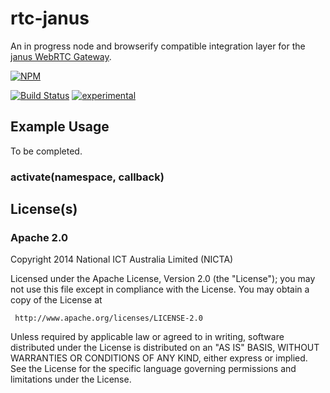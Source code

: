 # rtc-janus

An in progress node and browserify compatible integration layer for the
[janus WebRTC Gateway](https://github.com/meetecho/janus-gateway).


[![NPM](https://nodei.co/npm/rtc-janus.png)](https://nodei.co/npm/rtc-janus/)

[![Build Status](https://travis-ci.org/rtc-io/rtc-janus.png?branch=master)](https://travis-ci.org/rtc-io/rtc-janus)
[![experimental](http://hughsk.github.io/stability-badges/dist/experimental.svg)](http://github.com/hughsk/stability-badges)

## Example Usage

To be completed.

### activate(namespace, callback)

## License(s)

### Apache 2.0

Copyright 2014 National ICT Australia Limited (NICTA)

   Licensed under the Apache License, Version 2.0 (the "License");
   you may not use this file except in compliance with the License.
   You may obtain a copy of the License at

     http://www.apache.org/licenses/LICENSE-2.0

   Unless required by applicable law or agreed to in writing, software
   distributed under the License is distributed on an "AS IS" BASIS,
   WITHOUT WARRANTIES OR CONDITIONS OF ANY KIND, either express or implied.
   See the License for the specific language governing permissions and
   limitations under the License.
